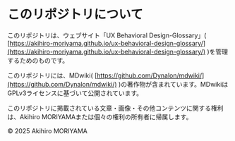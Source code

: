 # このリポジトリについて

このリポジトリは、ウェブサイト「UX Behavioral Design-Glossary」( [https://akihiro-moriyama.github.io/ux-behavioral-design-glossary/](https://akihiro-moriyama.github.io/ux-behavioral-design-glossary/) )を管理するためのものです。

このリポジトリには、MDwiki( [https://github.com/Dynalon/mdwiki/](https://github.com/Dynalon/mdwiki/) )の著作物が含まれています。MDwikiはGPLv3ライセンスに基づいて公開されています。

このリポジトリに掲載されている文章・画像・その他コンテンツに関する権利は、Akihiro MORIYAMAまたは個々の権利の所有者に帰属します。

&copy; 2025 Akihiro MORIYAMA

